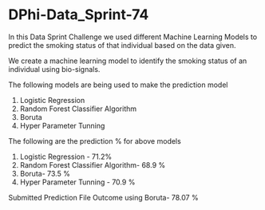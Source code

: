 # DPhi-Data_Sprint-74

In this Data Sprint Challenge we used different Machine Learning Models to predict the smoking status of that individual based on the data given.

We create a machine learning model to identify the smoking status of an individual using bio-signals. 

The following models are being used to make the prediction model
1. Logistic Regression
2. Random Forest Classifier Algorithm
3. Boruta
4. Hyper Parameter Tunning

The following are the prediction % for above models 
1. Logistic Regression - 71.2%
2. Random Forest Classifier Algorithm- 68.9 %
3. Boruta- 73.5 %
4. Hyper Parameter Tunning - 70.9 %

Submitted Prediction File Outcome using Boruta- 78.07 %
